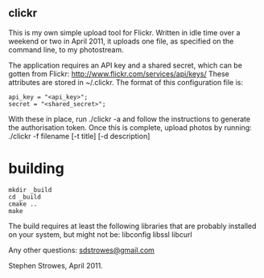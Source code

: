 clickr
------

This is my own simple upload tool for Flickr. Written in idle time
over a weekend or two in April 2011, it uploads one file, as specified
on the command line, to my photostream.

The application requires an API key and a shared secret, which can be
gotten from Flickr: http://www.flickr.com/services/api/keys/
These attributes are stored in ~/.clickr. The format of this
configuration file is:

	api_key = "<api_key>";
	secret = "<shared_secret>";

With these in place, run ./clickr -a and follow the instructions to
generate the authorisation token. Once this is complete, upload photos
by running:
./clickr -f filename [-t title] [-d description]

building
========

	mkdir _build
	cd _build
	cmake ..
	make

The build requires at least the following libraries that are
probably installed on your system, but might not be:
	 libconfig
	 libssl
	 libcurl

Any other questions: sdstrowes@gmail.com

Stephen Strowes, April 2011.
